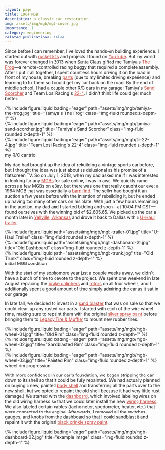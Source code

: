 ```yaml
---
layout: page
title: 1964 MGB
description: a classic car restoration
img: assets/img/mgb/mgb-cover.jpg
importance: 1
category: engineering
related_publications: false
---
```


Since before I can remember, I've loved the hands-on building experience.
I started out with <a href="https://estesrockets.com/products/big-daddy" style="color: #c63930">rocket kits</a> and projects I found on <a href="https://www.youtube.com/watch?v=WFyKgmnCF-8" style="color: #c63930">YouTube</a>.
But my world was forever changed in 2013 when Santa Claus gifted me Tamiya's <a href="https://www.tamiya.com/english/products/58354frog/index.htm" style="color: #c63930">The Frog</a>&mdash;a remote-controlled racing buggy that required a complete assembly.
After I put it all together, I spent countless hours driving it on the road in front of my house, breaking <a href="https://www.hobbytown.com/futaba-s3003-standard-servo-fut01102164-1/p608310" style="color: #c63930">parts</a> (due to my limited driving experience) and learning to fix them so I could get my car back on the road.
By the end of middle school, I had a couple other R/C cars in my garage: Tamiya's <a href="https://www.tamiya.com/english/products/58452sandscorcher/index.htm" style="color: #c63930">Sand Scorcher</a> and Team Losi Racing's <a href="https://www.tlracing.com/product/1-10-22-4.0-2wd-buggy-race-kit/TLR03013.html" style="color: #c63930">22-4</a>.
I didn't think life could get much better.

<div class="row">
    <div class="col-sm mt-3 mt-md-0">
        {% include figure.liquid loading="eager" path="assets/img/mgb/tamiya-the-frog.jpg" title="Tamiya's The Frog" class="img-fluid rounded z-depth-1" %}
    </div>
    <div class="col-sm mt-3 mt-md-0">
        {% include figure.liquid loading="eager" path="assets/img/mgb/tamiya-sand-scorcher.jpg" title="Tamiya's Sand Scorcher" class="img-fluid rounded z-depth-1" %}
    </div>
    <div class="col-sm mt-3 mt-md-0">
        {% include figure.liquid loading="eager" path="assets/img/mgb/tlr-22-4.jpg" title="Team Losi Racing's 22-4" class="img-fluid rounded z-depth-1" %}
    </div>
</div>
<div class="caption">
    my R/C car trio
</div>

My dad had brought up the idea of rebuilding a vintage sports car before, but I thought the idea was just about as delusional as his promise of a flatscreen TV.
So on July 1, 2018, when my dad asked me if I was interested in looking for any <a href="https://en.wikipedia.org/wiki/MG_MGB" style="color: #c63930">MGBs</a> for sale online, I was in awe.
We quickly came across a few MGBs on eBay, but there was one that really caught our eye: a 1964 MGB that was essentially a <a href="https://en.wikipedia.org/wiki/Barn_find" style="color: #c63930">barn find</a>.
The seller had bought it an auction a few years before with the intention of rebuilding it, but he ended up having too many other cars on his plate.
With just a few hours remaining in the auction, my dad and I started bidding and soon&mdash;at 10:04 PM CST&mdash;found ourselves with the winning bid of $2,605.65.
We picked up the car a month later in <a href="https://en.wikipedia.org/wiki/Yellville,_Arkansas" style="color: #c63930">Yellville, Arkansas</a> and drove it back to Dallas with a <a href="https://www.uhaul.com/Trailers/Auto-Transport-Rental/AT/" style="color: #c63930">U-Haul trailer</a>.

<div class="row justify-content-sm-center">
    <div class="col-sm-4 mt-3 mt-md-0">
        {% include figure.liquid path="assets/img/mgb/mgb-trailer-01.jpg" title="U-Haul Trailer" class="img-fluid rounded z-depth-1" %}
    </div>
    <div class="col-sm-4 mt-3 mt-md-0">
        {% include figure.liquid path="assets/img/mgb/mgb-dashboard-01.jpg" title="Old Dashboard" class="img-fluid rounded z-depth-1" %}
    </div>
    <div class="col-sm-4 mt-3 mt-md-0">
        {% include figure.liquid path="assets/img/mgb/mgb-trunk.jpg" title="Old Trunk" class="img-fluid rounded z-depth-1" %}
    </div>
</div>
<div class="caption">
    initial MGB condition
</div>

With the start of my sophomore year just a couple weeks away, we didn't have a bunch of time to devote to the project.
We spent one weekend in late August replacing the <a href="https://mossmotors.com/180-538-mgb-brake-caliper-pair-new" style="color: #c63930">brake caliphers</a> and <a href="https://mossmotors.com/182-118-front-brake-kit-stock" style="color: #c63930">rotors</a> on all four wheels, and I additionally spent a good amount of time simply admiring the car as it sat in our garage.

In late fall, we decided to invest in a <a href="https://skatblast.com/product/usa-940-dlx-abrasive-blast-cabinet" style="color: #c63930">sand blaster</a> that was on sale so that we could clean up any rusted car parts.
I started with each of the wire wheel rims, making sure to repaint them with the original <a href="https://mossmotors.com/220-560-wire-wheel-valve-cover-spray-paint-silver" style="color: #c63930">silver spray paint</a> before bringing them to <a href="https://www.yelp.com/biz/legacy-tire-and-muffler-dallas" style="color: #c63930">Legacy Tire & Muffler</a> to mount new rubber tires.

<div class="row">
    <div class="col-sm mt-3 mt-md-0">
        {% include figure.liquid loading="eager" path="assets/img/mgb/mgb-wheel-01.jpg" title="Old Rim" class="img-fluid rounded z-depth-1" %}
    </div>
    <div class="col-sm mt-3 mt-md-0">
        {% include figure.liquid loading="eager" path="assets/img/mgb/mgb-wheel-02.jpg" title="Sandblasted Rim" class="img-fluid rounded z-depth-1" %}
    </div>
    <div class="col-sm mt-3 mt-md-0">
        {% include figure.liquid loading="eager" path="assets/img/mgb/mgb-wheel-03.jpg" title="Painted Rim" class="img-fluid rounded z-depth-1" %}
    </div>
</div>
<div class="caption">
    wheel rim progression
</div>

With more confidence in our car's foundation, we began stripping the car down to its shell so that it could be fully repainted.
(We had actually planned on buying a new, painted <a href="https://www.bmh-ltd.com/body-shells/mgb-roadster-body-shells" style="color: #c63930">body shell</a> and transferring all the parts over to the new shell, but we opted to repaint the old shell because it had very little rust damage.)
We started with the <a href="https://mossmotors.com/mgb-103-dashboard-1962-67" style="color: #c63930">dashboard</a>, which involved labeling wires on the old wiring harness so that we could later install the new <a href="https://mossmotors.com/356-370-wiring-harness-complete-cloth" style="color: #c63930">wiring harness</a>.
We also labeled certain cables (tachometer, spedometer, heater, etc.) that were connected to the engine.
Afterwards, I removed all the switches, gauges, and knobs from the dashboard so that I could sandblast it and repaint it with the original <a href="https://mossmotors.com/220-570-black-wrinkle-spray-paint" style="color: #c63930">black crinkle spray paint</a>.

<div class="row">
    <div class="col-sm mt-3 mt-md-0">
        {% include figure.liquid loading="eager" path="assets/img/mgb/mgb-dashboard-02.jpg" title="example image" class="img-fluid rounded z-depth-1" %}
    </div>
</div>
